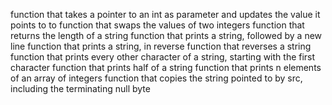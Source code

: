function that takes a pointer to an int as parameter and updates the value it points to to
function that swaps the values of two integers
function that returns the length of a string
function that prints a string, followed by a new line
function that prints a string, in reverse
function that reverses a string
function that prints every other character of a string, starting with the first character
function that prints half of a string
function that prints n elements of an array of integers
function that copies the string pointed to by src, including the terminating null byte
